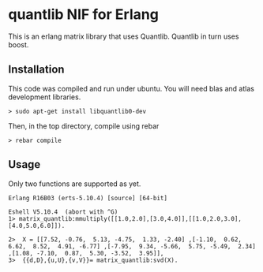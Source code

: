quantlib NIF for Erlang
============================

This is an erlang matrix library that uses Quantlib. Quantlib in turn uses boost. 

Installation
-----

This code was compiled and run under ubuntu. You will need blas and atlas development libraries.

	> sudo apt-get install libquantlib0-dev

Then, in the top directory, compile using rebar

	> rebar compile

Usage
-----

Only two functions are supported as yet.

	Erlang R16B03 (erts-5.10.4) [source] [64-bit] 

	Eshell V5.10.4  (abort with ^G)
	1> matrix_quantlib:mmultiply([[1.0,2.0],[3.0,4.0]],[[1.0,2.0,3.0],[4.0,5.0,6.0]]).

	2>  X = [[7.52, -0.76,  5.13, -4.75,  1.33, -2.40] ,[-1.10,  0.62,  6.62,  8.52,  4.91, -6.77] ,[-7.95,  9.34, -5.66,  5.75, -5.49,  2.34] ,[1.08, -7.10,  0.87,  5.30, -3.52,  3.95]],
	3>  {{d,D},{u,U},{v,V}}= matrix_quantlib:svd(X).


